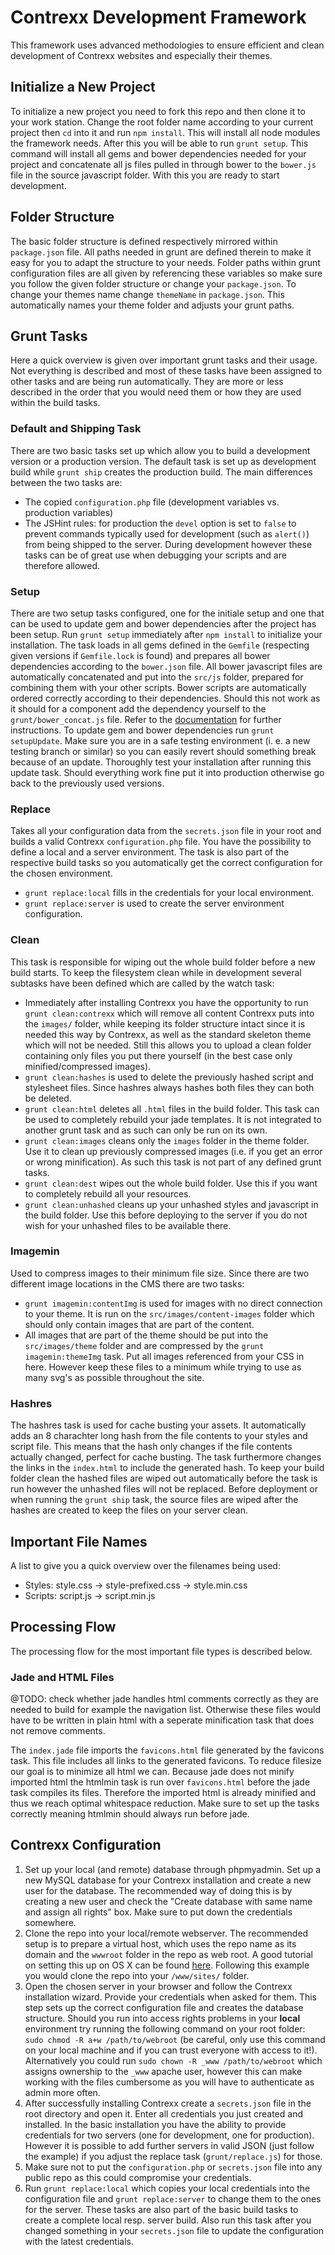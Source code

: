 # Contrexx Development Framework
This framework uses advanced methodologies to ensure efficient and clean development of Contrexx websites and especially their themes.

## Initialize a New Project
To initialize a new project you need to fork this repo and then clone it to your work station. Change the root folder name according to your current project then `cd` into it and run `npm install`. This will install all node modules the framework needs.
After this you will be able to run `grunt setup`. This command will install all gems and bower dependencies needed for your project and concatenate all js files pulled in through bower to the `bower.js` file in the source javascript folder. With this you are ready to start development.

## Folder Structure
The basic folder structure is defined respectively mirrored within `package.json` file. All paths needed in grunt are defined therein to make it easy for you to adapt the structure to your needs. Folder paths within grunt configuration files are all given by referencing these variables so make sure you follow the given folder structure or change your `package.json`.
To change your themes name change `themeName` in `package.json`. This automatically names your theme folder and adjusts your grunt paths.

## Grunt Tasks
Here a quick overview is given over important grunt tasks and their usage. Not everything is described and most of these tasks have been assigned to other tasks and are being run automatically. They are more or less described in the order that you would need them or how they are used within the build tasks.

### Default and Shipping Task
There are two basic tasks set up which allow you to build a development version or a production version. The default task is set up as development build while `grunt ship` creates the production build. The main differences between the two tasks are:
* The copied `configuration.php` file (development variables vs. production variables)
* The JSHint rules: for production the `devel` option is set to `false` to prevent commands typically used for development (such as `alert()`) from being shipped to the server. During development however these tasks can be of great use when debugging your scripts and are therefore allowed.

### Setup
There are two setup tasks configured, one for the initiale setup and one that can be used to update gem and bower dependencies after the project has been setup. Run `grunt setup` immediately after `npm install` to initialize your installation. The task loads in all gems defined in the `Gemfile` (respecting given versions if `Gemfile.lock` is found) and prepares all bower dependencies according to the `bower.json` file. All bower javascript files are automatically concatenated and put into the `src/js` folder, prepared for combining them with your other scripts. Bower scripts are automatically ordered correctly according to their dependencies. Should this not work as it should for a component add the dependency yourself to the `grunt/bower_concat.js` file. Refer to the [documentation](https://www.npmjs.com/package/grunt-bower-concat#dependencies) for further instructions.
To update gem and bower dependencies run `grunt setupUpdate`. Make sure you are in a safe testing environment (i. e. a new testing branch or similar) so you can easily revert should something break because of an update. Thoroughly test your installation after running this update task. Should everything work fine put it into production otherwise go back to the previously used versions.

### Replace
Takes all your configuration data from the `secrets.json` file in your root and builds a valid Contrexx `configuration.php` file. You have the possibility to define a local and a server environment. The task is also part of the respective build tasks so you automatically get the correct configuration for the chosen environment.
* `grunt replace:local` fills in the credentials for your local environment.
* `grunt replace:server` is used to create the server environment configuration.

### Clean
This task is responsible for wiping out the whole build folder before a new build starts. To keep the filesystem clean while in development several subtasks have been defined which are called by the watch task:
* Immediately after installing Contrexx you have the opportunity to run `grunt clean:contrexx` which will remove all content Contrexx puts into the `images/` folder, while keeping its folder structure intact since it is needed this way by Contrexx, as well as the standard skeleton theme which will not be needed. Still this allows you to upload a clean folder containing only files you put there yourself (in the best case only minified/compressed images).
* `grunt clean:hashes` is used to delete the previously hashed script and stylesheet files. Since hashres always hashes both files they can both be deleted.
* `grunt clean:html` deletes all `.html` files in the build folder. This task can be used to completely rebuild your jade templates. It is not integrated to another grunt task and as such can only be run on its own.
* `grunt clean:images` cleans only the `images` folder in the theme folder. Use it to clean up previously compressed images (i.e. if you get an error or wrong minification). As such this task is not part of any defined grunt tasks.
* `grunt clean:dest` wipes out the whole build folder. Use this if you want to completely rebuild all your resources.
* `grunt clean:unhashed` cleans up your unhashed styles and javascript in the build folder. Use this before deploying to the server if you do not wish for your unhashed files to be available there.

### Imagemin
Used to compress images to their minimum file size. Since there are two different image locations in the CMS there are two tasks:
* `grunt imagemin:contentImg` is used for images with no direct connection to your theme. It is run on the `src/images/content-images` folder which should only contain images that are part of the content.
* All images that are part of the theme should be put into the `src/images/theme` folder and are compressed by the `grunt imagemin:themeImg` task. Put all images referenced from your CSS in here. However keep these files to a minimum while trying to use as many svg's as possible throughout the site.

### Hashres
The hashres task is used for cache busting your assets. It automatically adds an 8 charachter long hash from the file contents to your styles and script file. This means that the hash only changes if the file contents actually changed, perfect for cache busting.
The task furthermore changes the links in the `index.html` to include the generated hash. To keep your build folder clean the hashed files are wiped out automatically before the task is run however the unhashed files will not be replaced.
Before deployment or when running the `grunt ship` task, the source files are wiped after the hashes are created to keep the files on your server clean.

## Important File Names
A list to give you a quick overview over the filenames being used:
* Styles: style.css -> style-prefixed.css -> style.min.css
* Scripts: script.js -> script.min.js

## Processing Flow
The processing flow for the most important file types is described below.
### Jade and HTML Files
@TODO: check whether jade handles html comments correctly as they are needed to build for example the navigation list. Otherwise these files would have to be written in plain html with a seperate minification task that does not remove comments.

The `index.jade` file imports the `favicons.html` file generated by the favicons task. This file includes all links to the generated favicons. To reduce filesize our goal is to minimize all html we can. Because jade does not minify imported html the htmlmin task is run over `favicons.html` before the jade task compiles its files. Therefore the imported html is already minified and thus we reach optimal whitespace reduction. Make sure to set up the tasks correctly meaning htmlmin should always run before jade.

## Contrexx Configuration
1. Set up your local (and remote) database through phpmyadmin. Set up a new MySQL database for your Contrexx installation and create a new user for the database. The recommended way of doing this is by creating a new user and check the "Create database with same name and assign all rights" box. Make sure to put down the credentials somewhere.
2. Clone the repo into your local/remote webserver. The recommended setup is to prepare a virtual host, which uses the repo name as its domain and the `wwwroot` folder in the repo as web root. A good tutorial on setting this up on OS X can be found [here](http://mallinson.ca/osx-web-development/). Following this example you would clone the repo into your `/www/sites/` folder.
3. Open the chosen server in your browser and follow the Contrexx installation wizard. Provide your credentials when asked for them. This step sets up the correct configuration file and creates the database structure. Should you run into access rights problems in your **local** environment try running the following command on your root folder: `sudo chmod -R a+w /path/to/webroot` (be careful, only use this command on your local machine and if you can trust everyone with access to it!). Alternatively you could run `sudo chown -R _www /path/to/webroot` which assigns ownership to the `_www` apache user, however this can make working with the files cumbersome as you will have to authenticate as admin more often.
4. After successfully installing Contrexx create a `secrets.json` file in the root directory and open it. Enter all credentials you just created and installed. In the basic installation you have the ability to provide credentials for two servers (one for development, one for production). However it is possible to add further servers in valid JSON (just follow the example) if you adjust the replace task (`grunt/replace.js`) for those.
5. Make sure not to put the `configuration.php` or `secrets.json` file into any public repo as this could compromise your credentials.
6. Run `grunt replace:local` which copies your local credentials into the configuration file and `grunt replace:server` to change them to the ones for the server. These tasks are also part of the basic build tasks to create a complete local resp. server build. Also run this task after you changed something in your `secrets.json` file to update the configuration with the latest credentials.
